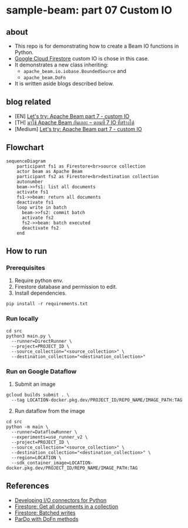 # sample-beam: part 07 Custom IO

## about

- This repo is for demonstrating how to create a Beam IO functions in Python.
- [Google Cloud Firestore](https://firebase.google.com/docs/firestore) custom IO is chose in this case.
- It demonstrates a new class inheriting:
  - `apache_beam.io.iobase.BoundedSource` and
  - `apache_beam.DoFn`
- It is written aside blogs described below.

## blog related

- [EN] [Let's try: Apache Beam part 7 - custom IO](https://www.bluebirz.net/en/lets-try-apache-beam-part-7)
- [TH] [มาใช้ Apache Beam กันเถอะ – ตอนที่ 7 IO ที่สร้างได้](https://www.bluebirz.net/th/lets-try-apache-beam-part-7-th)
- [Medium] [Let's try: Apache Beam part 7 - custom IO](https://medium.com/@bluebirz/lets-try-apache-beam-part-7-custom-io-d310fc291e88)

## Flowchart

```mermaid
sequenceDiagram
    participant fs1 as Firestore<br>source collection
    actor beam as Apache Beam
    participant fs2 as Firestore<br>destination collection
    autonumber
    beam->>fs1: list all documents
    activate fs1
    fs1->>beam: return all documents
    deactivate fs1
    loop write in batch
      beam->>fs2: commit batch
      activate fs2
      fs2->>beam: batch executed
      deactivate fs2
    end
```

## How to run

### Prerequisites

1. Require python env.
2. Firestore database and permission to edit.
3. Install dependencies.

```shell
pip install -r requirements.txt
```

### Run locally

```shell
cd src
python3 main.py \
  --runner=DirectRunner \
  --project=PROJECT_ID \
  --source_collection="<source_collection>" \
  --destination_collection="<destination_collection>"
```

### Run on Google Dataflow

1. Submit an image

```shell
gcloud builds submit . \
  --tag LOCATION-docker.pkg.dev/PROJECT_ID/REPO_NAME/IMAGE_PATH:TAG
```

2. Run dataflow from the image

```shell
cd src
python -m main \
  --runner=DataflowRunner \
  --experiments=use_runner_v2 \
  --project=PROJECT_ID \
  --source_collection="<source_collection>" \
  --destination_collection="<destination_collection>" \
  --region=LOCATION \
  --sdk_container_image=LOCATION-docker.pkg.dev/PROJECT_ID/REPO_NAME/IMAGE_PATH:TAG
```

## References

- [Developing I/O connectors for Python](https://beam.apache.org/documentation/io/developing-io-python/#implementing-the-boundedsource-subclass)
- [Firestore: Get all documents in a collection](https://firebase.google.com/docs/firestore/query-data/get-data#get_all_documents_in_a_collection)
- [Firestore: Batched writes](https://firebase.google.com/docs/firestore/manage-data/transactions#batched-writes)
- [ParDo with DoFn methods](https://beam.apache.org/documentation/transforms/python/elementwise/pardo/#example-3-pardo-with-dofn-methods)
